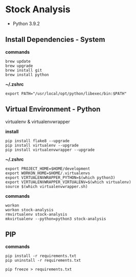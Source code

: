 # Stock Analysis

*   Python 3.9.2

## Install Dependencies - System

**commands**

    brew update
    brew upgrade
    brew install git
    brew install python

**~/.zshrc**

    export PATH="/usr/local/opt/python/libexec/bin:$PATH"

## Virtual Environment - Python

virtualenv & virtualenvwrapper

**install**

    pip install flake8 --upgrade
    pip install virtualenv --upgrade
    pip install virtualenvwrapper --upgrade

**~/.zshrc**

    export PROJECT_HOME=$HOME/development
    export WORKON_HOME=$HOME/.virtualenvs
    export VIRTUALENVWRAPPER_PYTHON=$(which python3)
    export VIRTUALENVWRAPPER_VIRTUALENV=$(which virtualenv)
    source $(which virtualenvwrapper.sh)

**commands**

    workon
    workon stock-analysis
    rmvirtualenv stock-analysis
    mkvirtualenv --python=python3 stock-analysis

## PIP

**commands**

    pip install -r requirements.txt
    pip uninstall -r requirements.txt

    pip freeze > requirements.txt
